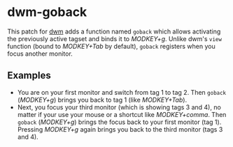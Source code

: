 # dwm-goback

This patch for [dwm](https://dwm.suckless.org/) adds a function named `goback` which allows activating the previously active tagset and binds it to *MODKEY+g*. Unlike dwm's `view` function (bound to *MODKEY+Tab* by default), `goback` registers when you focus another monitor.

## Examples

- You are on your first monitor and switch from tag 1 to tag 2. Then `goback` (*MODKEY+g*) brings you back to tag 1 (like *MODKEY+Tab*).
- Next, you focus your third monitor (which is showing tags 3 and 4), no matter if your use your mouse or a shortcut like *MODKEY+comma*. Then `goback` (*MODKEY+g*) brings the focus back to your first monitor (tag 1). Pressing *MODKEY+g* again brings you back to the third monitor (tags 3 and 4).
